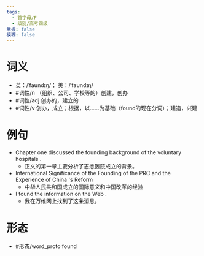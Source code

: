 ```yaml
---
tags:
  - 首字母/F
  - 级别/高考四级
掌握: false
模糊: false
---
```

# 词义
- 英：/ˈfaʊndɪŋ/； 美：/ˈfaʊndɪŋ/
- #词性/n  （组织、公司、学校等的）创建，创办
- #词性/adj  创办的，建立的
- #词性/v   创办，成立；根据，以……为基础（found的现在分词）；建造，兴建
# 例句
- Chapter one discussed the founding background of the voluntary hospitals .
	- 正文的第一章主要分析了志愿医院成立的背景。
- International Significance of the Founding of the PRC and the Experience of China 's Reform
	- 中华人民共和国成立的国际意义和中国改革的经验
- I found the information on the Web .
	- 我在万维网上找到了这条消息。
# 形态
- #形态/word_proto found
